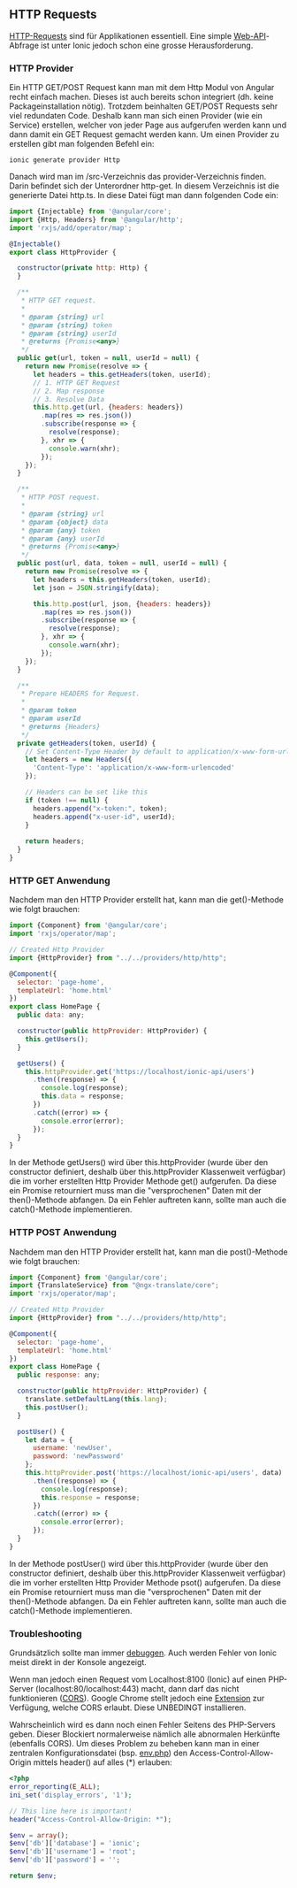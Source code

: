 ## HTTP Requests
[HTTP-Requests](/de/wiki/divers/http-request) sind für Applikationen essentiell. Eine simple [Web-API](/de/wiki/divers/api)-Abfrage ist unter Ionic jedoch schon eine grosse Herausforderung.





### HTTP Provider
Ein HTTP GET/POST Request kann man mit dem Http Modul von Angular recht einfach machen. Dieses ist auch bereits schon integriert (dh. keine Packageinstallation nötig). Trotzdem beinhalten GET/POST Requests sehr viel redundaten Code. Deshalb kann man sich einen Provider (wie ein Service) erstellen, welcher von jeder Page aus aufgerufen werden kann und dann damit ein GET Request gemacht werden kann. Um einen Provider zu erstellen gibt man folgenden Befehl ein:


```
ionic generate provider Http
```
Danach wird man im /src-Verzeichnis das provider-Verzeichnis finden. Darin befindet sich der Unterordner http-get. In diesem Verzeichnis ist die generierte Datei http.ts. In diese Datei fügt man dann folgenden Code ein:


```javascript
import {Injectable} from '@angular/core';
import {Http, Headers} from '@angular/http';
import 'rxjs/add/operator/map';

@Injectable()
export class HttpProvider {

  constructor(private http: Http) {
  }

  /**
   * HTTP GET request.
   *
   * @param {string} url
   * @param {string} token
   * @param {string} userId
   * @returns {Promise<any>}
   */
  public get(url, token = null, userId = null) {
    return new Promise(resolve => {
      let headers = this.getHeaders(token, userId);
      // 1. HTTP GET Request
      // 2. Map response
      // 3. Resolve Data
      this.http.get(url, {headers: headers})
        .map(res => res.json())
        .subscribe(response => {
          resolve(response);
        }, xhr => {
          console.warn(xhr);
        });
    });
  }

  /**
   * HTTP POST request.
   *
   * @param {string} url
   * @param {object} data
   * @param {any} token
   * @param {any} userId
   * @returns {Promise<any>}
   */
  public post(url, data, token = null, userId = null) {
    return new Promise(resolve => {
      let headers = this.getHeaders(token, userId);
      let json = JSON.stringify(data);

      this.http.post(url, json, {headers: headers})
        .map(res => res.json())
        .subscribe(response => {
          resolve(response);
        }, xhr => {
          console.warn(xhr);
        });
    });
  }

  /**
   * Prepare HEADERS for Request.
   *
   * @param token
   * @param userId
   * @returns {Headers}
   */
  private getHeaders(token, userId) {
    // Set Content-Type Header by default to application/x-www-form-urlencoded
    let headers = new Headers({
      'Content-Type': 'application/x-www-form-urlencoded'
    });

    // Headers can be set like this
    if (token !== null) {
      headers.append("x-token:", token);
      headers.append("x-user-id", userId);
    }
    
    return headers;
  }
}
```



### HTTP GET Anwendung
Nachdem man den HTTP Provider erstellt hat, kann man die get()-Methode wie folgt brauchen:
```javascript
import {Component} from '@angular/core';
import 'rxjs/operator/map';

// Created Http Provider
import {HttpProvider} from "../../providers/http/http";

@Component({
  selector: 'page-home',
  templateUrl: 'home.html'
})
export class HomePage {
  public data: any;

  constructor(public httpProvider: HttpProvider) {
    this.getUsers();
  }

  getUsers() {
    this.httpProvider.get('https://localhost/ionic-api/users')
      .then((response) => {
        console.log(response);
        this.data = response;
      })
      .catch((error) => {
        console.error(error);
      });
  }
}
```
In der Methode getUsers() wird über this.httpProvider (wurde über den constructor definiert, deshalb über this.httpProvider Klassenweit verfügbar) die im vorher erstellten Http Provider Methode get() aufgerufen. Da diese ein Promise retourniert muss man die "versprochenen" Daten mit der then()-Methode abfangen. Da ein Fehler auftreten kann, sollte man auch die catch()-Methode implementieren.





### HTTP POST Anwendung
Nachdem man den HTTP Provider erstellt hat, kann man die post()-Methode wie folgt brauchen:
```javascript
import {Component} from '@angular/core';
import {TranslateService} from "@ngx-translate/core";
import 'rxjs/operator/map';

// Created Http Provider
import {HttpProvider} from "../../providers/http/http";

@Component({
  selector: 'page-home',
  templateUrl: 'home.html'
})
export class HomePage {
  public response: any;

  constructor(public httpProvider: HttpProvider) {
    translate.setDefaultLang(this.lang);
    this.postUser();
  }

  postUser() {
    let data = {
      username: 'newUser',
      password: 'newPassword'
    };
    this.httpProvider.post('https://localhost/ionic-api/users', data)
      .then((response) => {
        console.log(response);
        this.response = response;
      })
      .catch((error) => {
        console.error(error);
      });
  }
}
```
In der Methode postUser() wird über this.httpProvider (wurde über den constructor definiert, deshalb über this.httpProvider Klassenweit verfügbar) die im vorher erstellten Http Provider Methode psot() aufgerufen. Da diese ein Promise retourniert muss man die "versprochenen" Daten mit der then()-Methode abfangen. Da ein Fehler auftreten kann, sollte man auch die catch()-Methode implementieren.





### Troubleshooting
Grundsätzlich sollte man immer [debuggen](/de/ionic/webstorm-debugging). Auch werden Fehler von Ionic meist direkt in der Konsole angezeigt.


Wenn man jedoch einen Request vom Localhost:8100 (Ionic) auf einen PHP-Server (localhost:80/localhost:443) macht, dann darf das nicht funktionieren ([CORS](https://de.wikipedia.org/wiki/Cross-Origin_Resource_Sharing)). Google Chrome stellt jedoch eine [Extension](https://chrome.google.com/webstore/detail/allow-control-allow-origi/nlfbmbojpeacfghkpbjhddihlkkiljbi) zur Verfügung, welche CORS erlaubt. Diese UNBEDINGT installieren.


Wahrscheinlich wird es dann noch einen Fehler Seitens des PHP-Servers geben. Dieser Blockiert normalerweise nämlich alle abnormalen Herkünfte (ebenfalls CORS). Um dieses Problem zu beheben kann man in einer zentralen Konfigurationsdatei (bsp. [env.php](https://github.com/D4rkMindz/contact_form/blob/master/config/env.example.php)) den Access-Control-Allow-Origin mittels header() auf alles (*) erlauben:
```php
<?php
error_reporting(E_ALL);
ini_set('display_errors', '1');

// This line here is important!
header("Access-Control-Allow-Origin: *");

$env = array();
$env['db']['database'] = 'ionic';
$env['db']['username'] = 'root';
$env['db']['password'] = '';

return $env;
```
